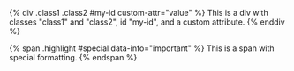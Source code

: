 {% div .class1 .class2 #my-id custom-attr="value" %}
This is a div with classes "class1" and "class2", id "my-id", and a custom attribute.
{% enddiv %}

{% span .highlight #special data-info="important" %}
This is a span with special formatting.
{% endspan %}
